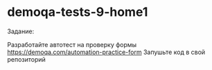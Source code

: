 # demoqa-tests-9-home1

Задание:

Разработайте автотест на проверку формы https://demoqa.com/automation-practice-form
Запушьте код в свой репозиторий
